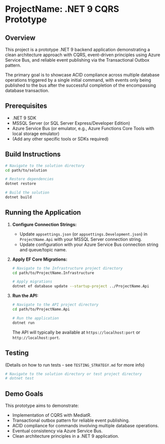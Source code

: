 # ProjectName: .NET 9 CQRS Prototype

## Overview

This project is a prototype .NET 9 backend application demonstrating a clean architecture approach with CQRS,
event-driven principles using Azure Service Bus, and reliable event publishing via the Transactional Outbox pattern.

The primary goal is to showcase ACID compliance across multiple database operations triggered by a single initial
command, with events only being published to the bus after the successful completion of the encompassing database
transaction.

## Prerequisites

- .NET 9 SDK
- MSSQL Server (or SQL Server Express/Developer Edition)
- Azure Service Bus (or emulator, e.g., Azure Functions Core Tools with local storage emulator)
- (Add any other specific tools or SDKs required)

## Build Instructions

```bash
# Navigate to the solution directory
cd path/to/solution

# Restore dependencies
dotnet restore

# Build the solution
dotnet build
```

## Running the Application

1. **Configure Connection Strings:**
    - Update `appsettings.json` (or `appsettings.Development.json`) in `ProjectName.Api` with your MSSQL Server
      connection string.
    - Update configuration with your Azure Service Bus connection string and queue/topic name.
2. **Apply EF Core Migrations:**

    ```bash
    # Navigate to the Infrastructure project directory
    cd path/to/ProjectName.Infrastructure

    # Apply migrations
    dotnet ef database update --startup-project ../ProjectName.Api
    ```

3. **Run the API:**

    ```bash
    # Navigate to the API project directory
    cd path/to/ProjectName.Api

    # Run the application
    dotnet run
    ```

   The API will typically be available at `https://localhost:port` or `http://localhost:port`.

## Testing

(Details on how to run tests - see `TESTING_STRATEGY.md` for more info)

```bash
# Navigate to the solution directory or test project directory
# dotnet test
```

## Demo Goals

This prototype aims to demonstrate:

- Implementation of CQRS with MediatR.
- Transactional outbox pattern for reliable event publishing.
- ACID compliance for commands involving multiple database operations.
- Eventual consistency via Azure Service Bus.
- Clean architecture principles in a .NET 9 application.

